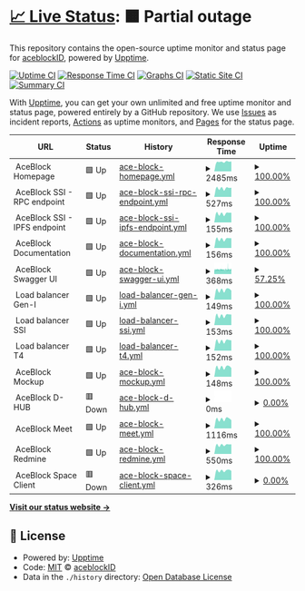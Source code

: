 # [📈 Live Status](https://aceblockID.github.io/monitoring): <!--live status--> **🟧 Partial outage**

This repository contains the open-source uptime monitor and status page for [aceblockID](https://www.netis.si), powered by [Upptime](https://github.com/upptime/upptime).

[![Uptime CI](https://github.com/aceblockID/monitoring/workflows/Uptime%20CI/badge.svg)](https://github.com/aceblockID/monitoring/actions?query=workflow%3A%22Uptime+CI%22)
[![Response Time CI](https://github.com/aceblockID/monitoring/workflows/Response%20Time%20CI/badge.svg)](https://github.com/aceblockID/monitoring/actions?query=workflow%3A%22Response+Time+CI%22)
[![Graphs CI](https://github.com/aceblockID/monitoring/workflows/Graphs%20CI/badge.svg)](https://github.com/aceblockID/monitoring/actions?query=workflow%3A%22Graphs+CI%22)
[![Static Site CI](https://github.com/aceblockID/monitoring/workflows/Static%20Site%20CI/badge.svg)](https://github.com/aceblockID/monitoring/actions?query=workflow%3A%22Static+Site+CI%22)
[![Summary CI](https://github.com/aceblockID/monitoring/workflows/Summary%20CI/badge.svg)](https://github.com/aceblockID/monitoring/actions?query=workflow%3A%22Summary+CI%22)

With [Upptime](https://upptime.js.org), you can get your own unlimited and free uptime monitor and status page, powered entirely by a GitHub repository. We use [Issues](https://github.com/aceblockID/monitoring/issues) as incident reports, [Actions](https://github.com/aceblockID/monitoring/actions) as uptime monitors, and [Pages](https://aceblockID.github.io/monitoring) for the status page.

<!--start: status pages-->
<!-- This summary is generated by Upptime (https://github.com/upptime/upptime) -->
<!-- Do not edit this manually, your changes will be overwritten -->
<!-- prettier-ignore -->
| URL | Status | History | Response Time | Uptime |
| --- | ------ | ------- | ------------- | ------ |
| <img alt="" src="https://icons.duckduckgo.com/ip3/null.ico" height="13"> AceBlock Homepage | 🟩 Up | [ace-block-homepage.yml](https://github.com/aceblockID/monitoring/commits/HEAD/history/ace-block-homepage.yml) | <details><summary><img alt="Response time graph" src="./graphs/ace-block-homepage/response-time-week.png" height="20"> 2485ms</summary><br><a href="https://aceblockID.github.io/monitoring/history/ace-block-homepage"><img alt="Response time 2971" src="https://img.shields.io/endpoint?url=https%3A%2F%2Fraw.githubusercontent.com%2FaceblockID%2Fmonitoring%2FHEAD%2Fapi%2Face-block-homepage%2Fresponse-time.json"></a><br><a href="https://aceblockID.github.io/monitoring/history/ace-block-homepage"><img alt="24-hour response time 2577" src="https://img.shields.io/endpoint?url=https%3A%2F%2Fraw.githubusercontent.com%2FaceblockID%2Fmonitoring%2FHEAD%2Fapi%2Face-block-homepage%2Fresponse-time-day.json"></a><br><a href="https://aceblockID.github.io/monitoring/history/ace-block-homepage"><img alt="7-day response time 2485" src="https://img.shields.io/endpoint?url=https%3A%2F%2Fraw.githubusercontent.com%2FaceblockID%2Fmonitoring%2FHEAD%2Fapi%2Face-block-homepage%2Fresponse-time-week.json"></a><br><a href="https://aceblockID.github.io/monitoring/history/ace-block-homepage"><img alt="30-day response time 2605" src="https://img.shields.io/endpoint?url=https%3A%2F%2Fraw.githubusercontent.com%2FaceblockID%2Fmonitoring%2FHEAD%2Fapi%2Face-block-homepage%2Fresponse-time-month.json"></a><br><a href="https://aceblockID.github.io/monitoring/history/ace-block-homepage"><img alt="1-year response time 2971" src="https://img.shields.io/endpoint?url=https%3A%2F%2Fraw.githubusercontent.com%2FaceblockID%2Fmonitoring%2FHEAD%2Fapi%2Face-block-homepage%2Fresponse-time-year.json"></a></details> | <details><summary><a href="https://aceblockID.github.io/monitoring/history/ace-block-homepage">100.00%</a></summary><a href="https://aceblockID.github.io/monitoring/history/ace-block-homepage"><img alt="All-time uptime 99.87%" src="https://img.shields.io/endpoint?url=https%3A%2F%2Fraw.githubusercontent.com%2FaceblockID%2Fmonitoring%2FHEAD%2Fapi%2Face-block-homepage%2Fuptime.json"></a><br><a href="https://aceblockID.github.io/monitoring/history/ace-block-homepage"><img alt="24-hour uptime 100.00%" src="https://img.shields.io/endpoint?url=https%3A%2F%2Fraw.githubusercontent.com%2FaceblockID%2Fmonitoring%2FHEAD%2Fapi%2Face-block-homepage%2Fuptime-day.json"></a><br><a href="https://aceblockID.github.io/monitoring/history/ace-block-homepage"><img alt="7-day uptime 100.00%" src="https://img.shields.io/endpoint?url=https%3A%2F%2Fraw.githubusercontent.com%2FaceblockID%2Fmonitoring%2FHEAD%2Fapi%2Face-block-homepage%2Fuptime-week.json"></a><br><a href="https://aceblockID.github.io/monitoring/history/ace-block-homepage"><img alt="30-day uptime 100.00%" src="https://img.shields.io/endpoint?url=https%3A%2F%2Fraw.githubusercontent.com%2FaceblockID%2Fmonitoring%2FHEAD%2Fapi%2Face-block-homepage%2Fuptime-month.json"></a><br><a href="https://aceblockID.github.io/monitoring/history/ace-block-homepage"><img alt="1-year uptime 99.87%" src="https://img.shields.io/endpoint?url=https%3A%2F%2Fraw.githubusercontent.com%2FaceblockID%2Fmonitoring%2FHEAD%2Fapi%2Face-block-homepage%2Fuptime-year.json"></a></details>
| <img alt="" src="https://icons.duckduckgo.com/ip3/null.ico" height="13"> AceBlock SSI - RPC endpoint | 🟩 Up | [ace-block-ssi-rpc-endpoint.yml](https://github.com/aceblockID/monitoring/commits/HEAD/history/ace-block-ssi-rpc-endpoint.yml) | <details><summary><img alt="Response time graph" src="./graphs/ace-block-ssi-rpc-endpoint/response-time-week.png" height="20"> 527ms</summary><br><a href="https://aceblockID.github.io/monitoring/history/ace-block-ssi-rpc-endpoint"><img alt="Response time 501" src="https://img.shields.io/endpoint?url=https%3A%2F%2Fraw.githubusercontent.com%2FaceblockID%2Fmonitoring%2FHEAD%2Fapi%2Face-block-ssi-rpc-endpoint%2Fresponse-time.json"></a><br><a href="https://aceblockID.github.io/monitoring/history/ace-block-ssi-rpc-endpoint"><img alt="24-hour response time 560" src="https://img.shields.io/endpoint?url=https%3A%2F%2Fraw.githubusercontent.com%2FaceblockID%2Fmonitoring%2FHEAD%2Fapi%2Face-block-ssi-rpc-endpoint%2Fresponse-time-day.json"></a><br><a href="https://aceblockID.github.io/monitoring/history/ace-block-ssi-rpc-endpoint"><img alt="7-day response time 527" src="https://img.shields.io/endpoint?url=https%3A%2F%2Fraw.githubusercontent.com%2FaceblockID%2Fmonitoring%2FHEAD%2Fapi%2Face-block-ssi-rpc-endpoint%2Fresponse-time-week.json"></a><br><a href="https://aceblockID.github.io/monitoring/history/ace-block-ssi-rpc-endpoint"><img alt="30-day response time 517" src="https://img.shields.io/endpoint?url=https%3A%2F%2Fraw.githubusercontent.com%2FaceblockID%2Fmonitoring%2FHEAD%2Fapi%2Face-block-ssi-rpc-endpoint%2Fresponse-time-month.json"></a><br><a href="https://aceblockID.github.io/monitoring/history/ace-block-ssi-rpc-endpoint"><img alt="1-year response time 501" src="https://img.shields.io/endpoint?url=https%3A%2F%2Fraw.githubusercontent.com%2FaceblockID%2Fmonitoring%2FHEAD%2Fapi%2Face-block-ssi-rpc-endpoint%2Fresponse-time-year.json"></a></details> | <details><summary><a href="https://aceblockID.github.io/monitoring/history/ace-block-ssi-rpc-endpoint">100.00%</a></summary><a href="https://aceblockID.github.io/monitoring/history/ace-block-ssi-rpc-endpoint"><img alt="All-time uptime 96.71%" src="https://img.shields.io/endpoint?url=https%3A%2F%2Fraw.githubusercontent.com%2FaceblockID%2Fmonitoring%2FHEAD%2Fapi%2Face-block-ssi-rpc-endpoint%2Fuptime.json"></a><br><a href="https://aceblockID.github.io/monitoring/history/ace-block-ssi-rpc-endpoint"><img alt="24-hour uptime 100.00%" src="https://img.shields.io/endpoint?url=https%3A%2F%2Fraw.githubusercontent.com%2FaceblockID%2Fmonitoring%2FHEAD%2Fapi%2Face-block-ssi-rpc-endpoint%2Fuptime-day.json"></a><br><a href="https://aceblockID.github.io/monitoring/history/ace-block-ssi-rpc-endpoint"><img alt="7-day uptime 100.00%" src="https://img.shields.io/endpoint?url=https%3A%2F%2Fraw.githubusercontent.com%2FaceblockID%2Fmonitoring%2FHEAD%2Fapi%2Face-block-ssi-rpc-endpoint%2Fuptime-week.json"></a><br><a href="https://aceblockID.github.io/monitoring/history/ace-block-ssi-rpc-endpoint"><img alt="30-day uptime 75.70%" src="https://img.shields.io/endpoint?url=https%3A%2F%2Fraw.githubusercontent.com%2FaceblockID%2Fmonitoring%2FHEAD%2Fapi%2Face-block-ssi-rpc-endpoint%2Fuptime-month.json"></a><br><a href="https://aceblockID.github.io/monitoring/history/ace-block-ssi-rpc-endpoint"><img alt="1-year uptime 96.71%" src="https://img.shields.io/endpoint?url=https%3A%2F%2Fraw.githubusercontent.com%2FaceblockID%2Fmonitoring%2FHEAD%2Fapi%2Face-block-ssi-rpc-endpoint%2Fuptime-year.json"></a></details>
| <img alt="" src="https://icons.duckduckgo.com/ip3/null.ico" height="13"> AceBlock SSI - IPFS endpoint | 🟩 Up | [ace-block-ssi-ipfs-endpoint.yml](https://github.com/aceblockID/monitoring/commits/HEAD/history/ace-block-ssi-ipfs-endpoint.yml) | <details><summary><img alt="Response time graph" src="./graphs/ace-block-ssi-ipfs-endpoint/response-time-week.png" height="20"> 155ms</summary><br><a href="https://aceblockID.github.io/monitoring/history/ace-block-ssi-ipfs-endpoint"><img alt="Response time 139" src="https://img.shields.io/endpoint?url=https%3A%2F%2Fraw.githubusercontent.com%2FaceblockID%2Fmonitoring%2FHEAD%2Fapi%2Face-block-ssi-ipfs-endpoint%2Fresponse-time.json"></a><br><a href="https://aceblockID.github.io/monitoring/history/ace-block-ssi-ipfs-endpoint"><img alt="24-hour response time 168" src="https://img.shields.io/endpoint?url=https%3A%2F%2Fraw.githubusercontent.com%2FaceblockID%2Fmonitoring%2FHEAD%2Fapi%2Face-block-ssi-ipfs-endpoint%2Fresponse-time-day.json"></a><br><a href="https://aceblockID.github.io/monitoring/history/ace-block-ssi-ipfs-endpoint"><img alt="7-day response time 155" src="https://img.shields.io/endpoint?url=https%3A%2F%2Fraw.githubusercontent.com%2FaceblockID%2Fmonitoring%2FHEAD%2Fapi%2Face-block-ssi-ipfs-endpoint%2Fresponse-time-week.json"></a><br><a href="https://aceblockID.github.io/monitoring/history/ace-block-ssi-ipfs-endpoint"><img alt="30-day response time 143" src="https://img.shields.io/endpoint?url=https%3A%2F%2Fraw.githubusercontent.com%2FaceblockID%2Fmonitoring%2FHEAD%2Fapi%2Face-block-ssi-ipfs-endpoint%2Fresponse-time-month.json"></a><br><a href="https://aceblockID.github.io/monitoring/history/ace-block-ssi-ipfs-endpoint"><img alt="1-year response time 139" src="https://img.shields.io/endpoint?url=https%3A%2F%2Fraw.githubusercontent.com%2FaceblockID%2Fmonitoring%2FHEAD%2Fapi%2Face-block-ssi-ipfs-endpoint%2Fresponse-time-year.json"></a></details> | <details><summary><a href="https://aceblockID.github.io/monitoring/history/ace-block-ssi-ipfs-endpoint">100.00%</a></summary><a href="https://aceblockID.github.io/monitoring/history/ace-block-ssi-ipfs-endpoint"><img alt="All-time uptime 96.71%" src="https://img.shields.io/endpoint?url=https%3A%2F%2Fraw.githubusercontent.com%2FaceblockID%2Fmonitoring%2FHEAD%2Fapi%2Face-block-ssi-ipfs-endpoint%2Fuptime.json"></a><br><a href="https://aceblockID.github.io/monitoring/history/ace-block-ssi-ipfs-endpoint"><img alt="24-hour uptime 100.00%" src="https://img.shields.io/endpoint?url=https%3A%2F%2Fraw.githubusercontent.com%2FaceblockID%2Fmonitoring%2FHEAD%2Fapi%2Face-block-ssi-ipfs-endpoint%2Fuptime-day.json"></a><br><a href="https://aceblockID.github.io/monitoring/history/ace-block-ssi-ipfs-endpoint"><img alt="7-day uptime 100.00%" src="https://img.shields.io/endpoint?url=https%3A%2F%2Fraw.githubusercontent.com%2FaceblockID%2Fmonitoring%2FHEAD%2Fapi%2Face-block-ssi-ipfs-endpoint%2Fuptime-week.json"></a><br><a href="https://aceblockID.github.io/monitoring/history/ace-block-ssi-ipfs-endpoint"><img alt="30-day uptime 75.70%" src="https://img.shields.io/endpoint?url=https%3A%2F%2Fraw.githubusercontent.com%2FaceblockID%2Fmonitoring%2FHEAD%2Fapi%2Face-block-ssi-ipfs-endpoint%2Fuptime-month.json"></a><br><a href="https://aceblockID.github.io/monitoring/history/ace-block-ssi-ipfs-endpoint"><img alt="1-year uptime 96.71%" src="https://img.shields.io/endpoint?url=https%3A%2F%2Fraw.githubusercontent.com%2FaceblockID%2Fmonitoring%2FHEAD%2Fapi%2Face-block-ssi-ipfs-endpoint%2Fuptime-year.json"></a></details>
| <img alt="" src="https://icons.duckduckgo.com/ip3/null.ico" height="13"> AceBlock Documentation | 🟩 Up | [ace-block-documentation.yml](https://github.com/aceblockID/monitoring/commits/HEAD/history/ace-block-documentation.yml) | <details><summary><img alt="Response time graph" src="./graphs/ace-block-documentation/response-time-week.png" height="20"> 156ms</summary><br><a href="https://aceblockID.github.io/monitoring/history/ace-block-documentation"><img alt="Response time 142" src="https://img.shields.io/endpoint?url=https%3A%2F%2Fraw.githubusercontent.com%2FaceblockID%2Fmonitoring%2FHEAD%2Fapi%2Face-block-documentation%2Fresponse-time.json"></a><br><a href="https://aceblockID.github.io/monitoring/history/ace-block-documentation"><img alt="24-hour response time 169" src="https://img.shields.io/endpoint?url=https%3A%2F%2Fraw.githubusercontent.com%2FaceblockID%2Fmonitoring%2FHEAD%2Fapi%2Face-block-documentation%2Fresponse-time-day.json"></a><br><a href="https://aceblockID.github.io/monitoring/history/ace-block-documentation"><img alt="7-day response time 156" src="https://img.shields.io/endpoint?url=https%3A%2F%2Fraw.githubusercontent.com%2FaceblockID%2Fmonitoring%2FHEAD%2Fapi%2Face-block-documentation%2Fresponse-time-week.json"></a><br><a href="https://aceblockID.github.io/monitoring/history/ace-block-documentation"><img alt="30-day response time 145" src="https://img.shields.io/endpoint?url=https%3A%2F%2Fraw.githubusercontent.com%2FaceblockID%2Fmonitoring%2FHEAD%2Fapi%2Face-block-documentation%2Fresponse-time-month.json"></a><br><a href="https://aceblockID.github.io/monitoring/history/ace-block-documentation"><img alt="1-year response time 142" src="https://img.shields.io/endpoint?url=https%3A%2F%2Fraw.githubusercontent.com%2FaceblockID%2Fmonitoring%2FHEAD%2Fapi%2Face-block-documentation%2Fresponse-time-year.json"></a></details> | <details><summary><a href="https://aceblockID.github.io/monitoring/history/ace-block-documentation">100.00%</a></summary><a href="https://aceblockID.github.io/monitoring/history/ace-block-documentation"><img alt="All-time uptime 96.70%" src="https://img.shields.io/endpoint?url=https%3A%2F%2Fraw.githubusercontent.com%2FaceblockID%2Fmonitoring%2FHEAD%2Fapi%2Face-block-documentation%2Fuptime.json"></a><br><a href="https://aceblockID.github.io/monitoring/history/ace-block-documentation"><img alt="24-hour uptime 100.00%" src="https://img.shields.io/endpoint?url=https%3A%2F%2Fraw.githubusercontent.com%2FaceblockID%2Fmonitoring%2FHEAD%2Fapi%2Face-block-documentation%2Fuptime-day.json"></a><br><a href="https://aceblockID.github.io/monitoring/history/ace-block-documentation"><img alt="7-day uptime 100.00%" src="https://img.shields.io/endpoint?url=https%3A%2F%2Fraw.githubusercontent.com%2FaceblockID%2Fmonitoring%2FHEAD%2Fapi%2Face-block-documentation%2Fuptime-week.json"></a><br><a href="https://aceblockID.github.io/monitoring/history/ace-block-documentation"><img alt="30-day uptime 75.70%" src="https://img.shields.io/endpoint?url=https%3A%2F%2Fraw.githubusercontent.com%2FaceblockID%2Fmonitoring%2FHEAD%2Fapi%2Face-block-documentation%2Fuptime-month.json"></a><br><a href="https://aceblockID.github.io/monitoring/history/ace-block-documentation"><img alt="1-year uptime 96.70%" src="https://img.shields.io/endpoint?url=https%3A%2F%2Fraw.githubusercontent.com%2FaceblockID%2Fmonitoring%2FHEAD%2Fapi%2Face-block-documentation%2Fuptime-year.json"></a></details>
| <img alt="" src="https://icons.duckduckgo.com/ip3/null.ico" height="13"> AceBlock Swagger UI | 🟩 Up | [ace-block-swagger-ui.yml](https://github.com/aceblockID/monitoring/commits/HEAD/history/ace-block-swagger-ui.yml) | <details><summary><img alt="Response time graph" src="./graphs/ace-block-swagger-ui/response-time-week.png" height="20"> 368ms</summary><br><a href="https://aceblockID.github.io/monitoring/history/ace-block-swagger-ui"><img alt="Response time 373" src="https://img.shields.io/endpoint?url=https%3A%2F%2Fraw.githubusercontent.com%2FaceblockID%2Fmonitoring%2FHEAD%2Fapi%2Face-block-swagger-ui%2Fresponse-time.json"></a><br><a href="https://aceblockID.github.io/monitoring/history/ace-block-swagger-ui"><img alt="24-hour response time 368" src="https://img.shields.io/endpoint?url=https%3A%2F%2Fraw.githubusercontent.com%2FaceblockID%2Fmonitoring%2FHEAD%2Fapi%2Face-block-swagger-ui%2Fresponse-time-day.json"></a><br><a href="https://aceblockID.github.io/monitoring/history/ace-block-swagger-ui"><img alt="7-day response time 368" src="https://img.shields.io/endpoint?url=https%3A%2F%2Fraw.githubusercontent.com%2FaceblockID%2Fmonitoring%2FHEAD%2Fapi%2Face-block-swagger-ui%2Fresponse-time-week.json"></a><br><a href="https://aceblockID.github.io/monitoring/history/ace-block-swagger-ui"><img alt="30-day response time 382" src="https://img.shields.io/endpoint?url=https%3A%2F%2Fraw.githubusercontent.com%2FaceblockID%2Fmonitoring%2FHEAD%2Fapi%2Face-block-swagger-ui%2Fresponse-time-month.json"></a><br><a href="https://aceblockID.github.io/monitoring/history/ace-block-swagger-ui"><img alt="1-year response time 373" src="https://img.shields.io/endpoint?url=https%3A%2F%2Fraw.githubusercontent.com%2FaceblockID%2Fmonitoring%2FHEAD%2Fapi%2Face-block-swagger-ui%2Fresponse-time-year.json"></a></details> | <details><summary><a href="https://aceblockID.github.io/monitoring/history/ace-block-swagger-ui">57.25%</a></summary><a href="https://aceblockID.github.io/monitoring/history/ace-block-swagger-ui"><img alt="All-time uptime 99.09%" src="https://img.shields.io/endpoint?url=https%3A%2F%2Fraw.githubusercontent.com%2FaceblockID%2Fmonitoring%2FHEAD%2Fapi%2Face-block-swagger-ui%2Fuptime.json"></a><br><a href="https://aceblockID.github.io/monitoring/history/ace-block-swagger-ui"><img alt="24-hour uptime 53.76%" src="https://img.shields.io/endpoint?url=https%3A%2F%2Fraw.githubusercontent.com%2FaceblockID%2Fmonitoring%2FHEAD%2Fapi%2Face-block-swagger-ui%2Fuptime-day.json"></a><br><a href="https://aceblockID.github.io/monitoring/history/ace-block-swagger-ui"><img alt="7-day uptime 57.25%" src="https://img.shields.io/endpoint?url=https%3A%2F%2Fraw.githubusercontent.com%2FaceblockID%2Fmonitoring%2FHEAD%2Fapi%2Face-block-swagger-ui%2Fuptime-week.json"></a><br><a href="https://aceblockID.github.io/monitoring/history/ace-block-swagger-ui"><img alt="30-day uptime 90.16%" src="https://img.shields.io/endpoint?url=https%3A%2F%2Fraw.githubusercontent.com%2FaceblockID%2Fmonitoring%2FHEAD%2Fapi%2Face-block-swagger-ui%2Fuptime-month.json"></a><br><a href="https://aceblockID.github.io/monitoring/history/ace-block-swagger-ui"><img alt="1-year uptime 99.09%" src="https://img.shields.io/endpoint?url=https%3A%2F%2Fraw.githubusercontent.com%2FaceblockID%2Fmonitoring%2FHEAD%2Fapi%2Face-block-swagger-ui%2Fuptime-year.json"></a></details>
| <img alt="" src="https://icons.duckduckgo.com/ip3/null.ico" height="13"> Load balancer Gen-I | 🟩 Up | [load-balancer-gen-i.yml](https://github.com/aceblockID/monitoring/commits/HEAD/history/load-balancer-gen-i.yml) | <details><summary><img alt="Response time graph" src="./graphs/load-balancer-gen-i/response-time-week.png" height="20"> 149ms</summary><br><a href="https://aceblockID.github.io/monitoring/history/load-balancer-gen-i"><img alt="Response time 133" src="https://img.shields.io/endpoint?url=https%3A%2F%2Fraw.githubusercontent.com%2FaceblockID%2Fmonitoring%2FHEAD%2Fapi%2Fload-balancer-gen-i%2Fresponse-time.json"></a><br><a href="https://aceblockID.github.io/monitoring/history/load-balancer-gen-i"><img alt="24-hour response time 139" src="https://img.shields.io/endpoint?url=https%3A%2F%2Fraw.githubusercontent.com%2FaceblockID%2Fmonitoring%2FHEAD%2Fapi%2Fload-balancer-gen-i%2Fresponse-time-day.json"></a><br><a href="https://aceblockID.github.io/monitoring/history/load-balancer-gen-i"><img alt="7-day response time 149" src="https://img.shields.io/endpoint?url=https%3A%2F%2Fraw.githubusercontent.com%2FaceblockID%2Fmonitoring%2FHEAD%2Fapi%2Fload-balancer-gen-i%2Fresponse-time-week.json"></a><br><a href="https://aceblockID.github.io/monitoring/history/load-balancer-gen-i"><img alt="30-day response time 136" src="https://img.shields.io/endpoint?url=https%3A%2F%2Fraw.githubusercontent.com%2FaceblockID%2Fmonitoring%2FHEAD%2Fapi%2Fload-balancer-gen-i%2Fresponse-time-month.json"></a><br><a href="https://aceblockID.github.io/monitoring/history/load-balancer-gen-i"><img alt="1-year response time 133" src="https://img.shields.io/endpoint?url=https%3A%2F%2Fraw.githubusercontent.com%2FaceblockID%2Fmonitoring%2FHEAD%2Fapi%2Fload-balancer-gen-i%2Fresponse-time-year.json"></a></details> | <details><summary><a href="https://aceblockID.github.io/monitoring/history/load-balancer-gen-i">100.00%</a></summary><a href="https://aceblockID.github.io/monitoring/history/load-balancer-gen-i"><img alt="All-time uptime 95.04%" src="https://img.shields.io/endpoint?url=https%3A%2F%2Fraw.githubusercontent.com%2FaceblockID%2Fmonitoring%2FHEAD%2Fapi%2Fload-balancer-gen-i%2Fuptime.json"></a><br><a href="https://aceblockID.github.io/monitoring/history/load-balancer-gen-i"><img alt="24-hour uptime 100.00%" src="https://img.shields.io/endpoint?url=https%3A%2F%2Fraw.githubusercontent.com%2FaceblockID%2Fmonitoring%2FHEAD%2Fapi%2Fload-balancer-gen-i%2Fuptime-day.json"></a><br><a href="https://aceblockID.github.io/monitoring/history/load-balancer-gen-i"><img alt="7-day uptime 100.00%" src="https://img.shields.io/endpoint?url=https%3A%2F%2Fraw.githubusercontent.com%2FaceblockID%2Fmonitoring%2FHEAD%2Fapi%2Fload-balancer-gen-i%2Fuptime-week.json"></a><br><a href="https://aceblockID.github.io/monitoring/history/load-balancer-gen-i"><img alt="30-day uptime 100.00%" src="https://img.shields.io/endpoint?url=https%3A%2F%2Fraw.githubusercontent.com%2FaceblockID%2Fmonitoring%2FHEAD%2Fapi%2Fload-balancer-gen-i%2Fuptime-month.json"></a><br><a href="https://aceblockID.github.io/monitoring/history/load-balancer-gen-i"><img alt="1-year uptime 95.04%" src="https://img.shields.io/endpoint?url=https%3A%2F%2Fraw.githubusercontent.com%2FaceblockID%2Fmonitoring%2FHEAD%2Fapi%2Fload-balancer-gen-i%2Fuptime-year.json"></a></details>
| <img alt="" src="https://icons.duckduckgo.com/ip3/null.ico" height="13"> Load balancer SSI | 🟩 Up | [load-balancer-ssi.yml](https://github.com/aceblockID/monitoring/commits/HEAD/history/load-balancer-ssi.yml) | <details><summary><img alt="Response time graph" src="./graphs/load-balancer-ssi/response-time-week.png" height="20"> 153ms</summary><br><a href="https://aceblockID.github.io/monitoring/history/load-balancer-ssi"><img alt="Response time 136" src="https://img.shields.io/endpoint?url=https%3A%2F%2Fraw.githubusercontent.com%2FaceblockID%2Fmonitoring%2FHEAD%2Fapi%2Fload-balancer-ssi%2Fresponse-time.json"></a><br><a href="https://aceblockID.github.io/monitoring/history/load-balancer-ssi"><img alt="24-hour response time 166" src="https://img.shields.io/endpoint?url=https%3A%2F%2Fraw.githubusercontent.com%2FaceblockID%2Fmonitoring%2FHEAD%2Fapi%2Fload-balancer-ssi%2Fresponse-time-day.json"></a><br><a href="https://aceblockID.github.io/monitoring/history/load-balancer-ssi"><img alt="7-day response time 153" src="https://img.shields.io/endpoint?url=https%3A%2F%2Fraw.githubusercontent.com%2FaceblockID%2Fmonitoring%2FHEAD%2Fapi%2Fload-balancer-ssi%2Fresponse-time-week.json"></a><br><a href="https://aceblockID.github.io/monitoring/history/load-balancer-ssi"><img alt="30-day response time 140" src="https://img.shields.io/endpoint?url=https%3A%2F%2Fraw.githubusercontent.com%2FaceblockID%2Fmonitoring%2FHEAD%2Fapi%2Fload-balancer-ssi%2Fresponse-time-month.json"></a><br><a href="https://aceblockID.github.io/monitoring/history/load-balancer-ssi"><img alt="1-year response time 136" src="https://img.shields.io/endpoint?url=https%3A%2F%2Fraw.githubusercontent.com%2FaceblockID%2Fmonitoring%2FHEAD%2Fapi%2Fload-balancer-ssi%2Fresponse-time-year.json"></a></details> | <details><summary><a href="https://aceblockID.github.io/monitoring/history/load-balancer-ssi">100.00%</a></summary><a href="https://aceblockID.github.io/monitoring/history/load-balancer-ssi"><img alt="All-time uptime 99.99%" src="https://img.shields.io/endpoint?url=https%3A%2F%2Fraw.githubusercontent.com%2FaceblockID%2Fmonitoring%2FHEAD%2Fapi%2Fload-balancer-ssi%2Fuptime.json"></a><br><a href="https://aceblockID.github.io/monitoring/history/load-balancer-ssi"><img alt="24-hour uptime 100.00%" src="https://img.shields.io/endpoint?url=https%3A%2F%2Fraw.githubusercontent.com%2FaceblockID%2Fmonitoring%2FHEAD%2Fapi%2Fload-balancer-ssi%2Fuptime-day.json"></a><br><a href="https://aceblockID.github.io/monitoring/history/load-balancer-ssi"><img alt="7-day uptime 100.00%" src="https://img.shields.io/endpoint?url=https%3A%2F%2Fraw.githubusercontent.com%2FaceblockID%2Fmonitoring%2FHEAD%2Fapi%2Fload-balancer-ssi%2Fuptime-week.json"></a><br><a href="https://aceblockID.github.io/monitoring/history/load-balancer-ssi"><img alt="30-day uptime 100.00%" src="https://img.shields.io/endpoint?url=https%3A%2F%2Fraw.githubusercontent.com%2FaceblockID%2Fmonitoring%2FHEAD%2Fapi%2Fload-balancer-ssi%2Fuptime-month.json"></a><br><a href="https://aceblockID.github.io/monitoring/history/load-balancer-ssi"><img alt="1-year uptime 99.99%" src="https://img.shields.io/endpoint?url=https%3A%2F%2Fraw.githubusercontent.com%2FaceblockID%2Fmonitoring%2FHEAD%2Fapi%2Fload-balancer-ssi%2Fuptime-year.json"></a></details>
| <img alt="" src="https://icons.duckduckgo.com/ip3/null.ico" height="13"> Load balancer T4 | 🟩 Up | [load-balancer-t4.yml](https://github.com/aceblockID/monitoring/commits/HEAD/history/load-balancer-t4.yml) | <details><summary><img alt="Response time graph" src="./graphs/load-balancer-t4/response-time-week.png" height="20"> 152ms</summary><br><a href="https://aceblockID.github.io/monitoring/history/load-balancer-t4"><img alt="Response time 136" src="https://img.shields.io/endpoint?url=https%3A%2F%2Fraw.githubusercontent.com%2FaceblockID%2Fmonitoring%2FHEAD%2Fapi%2Fload-balancer-t4%2Fresponse-time.json"></a><br><a href="https://aceblockID.github.io/monitoring/history/load-balancer-t4"><img alt="24-hour response time 161" src="https://img.shields.io/endpoint?url=https%3A%2F%2Fraw.githubusercontent.com%2FaceblockID%2Fmonitoring%2FHEAD%2Fapi%2Fload-balancer-t4%2Fresponse-time-day.json"></a><br><a href="https://aceblockID.github.io/monitoring/history/load-balancer-t4"><img alt="7-day response time 152" src="https://img.shields.io/endpoint?url=https%3A%2F%2Fraw.githubusercontent.com%2FaceblockID%2Fmonitoring%2FHEAD%2Fapi%2Fload-balancer-t4%2Fresponse-time-week.json"></a><br><a href="https://aceblockID.github.io/monitoring/history/load-balancer-t4"><img alt="30-day response time 141" src="https://img.shields.io/endpoint?url=https%3A%2F%2Fraw.githubusercontent.com%2FaceblockID%2Fmonitoring%2FHEAD%2Fapi%2Fload-balancer-t4%2Fresponse-time-month.json"></a><br><a href="https://aceblockID.github.io/monitoring/history/load-balancer-t4"><img alt="1-year response time 136" src="https://img.shields.io/endpoint?url=https%3A%2F%2Fraw.githubusercontent.com%2FaceblockID%2Fmonitoring%2FHEAD%2Fapi%2Fload-balancer-t4%2Fresponse-time-year.json"></a></details> | <details><summary><a href="https://aceblockID.github.io/monitoring/history/load-balancer-t4">100.00%</a></summary><a href="https://aceblockID.github.io/monitoring/history/load-balancer-t4"><img alt="All-time uptime 99.98%" src="https://img.shields.io/endpoint?url=https%3A%2F%2Fraw.githubusercontent.com%2FaceblockID%2Fmonitoring%2FHEAD%2Fapi%2Fload-balancer-t4%2Fuptime.json"></a><br><a href="https://aceblockID.github.io/monitoring/history/load-balancer-t4"><img alt="24-hour uptime 100.00%" src="https://img.shields.io/endpoint?url=https%3A%2F%2Fraw.githubusercontent.com%2FaceblockID%2Fmonitoring%2FHEAD%2Fapi%2Fload-balancer-t4%2Fuptime-day.json"></a><br><a href="https://aceblockID.github.io/monitoring/history/load-balancer-t4"><img alt="7-day uptime 100.00%" src="https://img.shields.io/endpoint?url=https%3A%2F%2Fraw.githubusercontent.com%2FaceblockID%2Fmonitoring%2FHEAD%2Fapi%2Fload-balancer-t4%2Fuptime-week.json"></a><br><a href="https://aceblockID.github.io/monitoring/history/load-balancer-t4"><img alt="30-day uptime 100.00%" src="https://img.shields.io/endpoint?url=https%3A%2F%2Fraw.githubusercontent.com%2FaceblockID%2Fmonitoring%2FHEAD%2Fapi%2Fload-balancer-t4%2Fuptime-month.json"></a><br><a href="https://aceblockID.github.io/monitoring/history/load-balancer-t4"><img alt="1-year uptime 99.98%" src="https://img.shields.io/endpoint?url=https%3A%2F%2Fraw.githubusercontent.com%2FaceblockID%2Fmonitoring%2FHEAD%2Fapi%2Fload-balancer-t4%2Fuptime-year.json"></a></details>
| <img alt="" src="https://icons.duckduckgo.com/ip3/null.ico" height="13"> AceBlock Mockup | 🟩 Up | [ace-block-mockup.yml](https://github.com/aceblockID/monitoring/commits/HEAD/history/ace-block-mockup.yml) | <details><summary><img alt="Response time graph" src="./graphs/ace-block-mockup/response-time-week.png" height="20"> 148ms</summary><br><a href="https://aceblockID.github.io/monitoring/history/ace-block-mockup"><img alt="Response time 135" src="https://img.shields.io/endpoint?url=https%3A%2F%2Fraw.githubusercontent.com%2FaceblockID%2Fmonitoring%2FHEAD%2Fapi%2Face-block-mockup%2Fresponse-time.json"></a><br><a href="https://aceblockID.github.io/monitoring/history/ace-block-mockup"><img alt="24-hour response time 136" src="https://img.shields.io/endpoint?url=https%3A%2F%2Fraw.githubusercontent.com%2FaceblockID%2Fmonitoring%2FHEAD%2Fapi%2Face-block-mockup%2Fresponse-time-day.json"></a><br><a href="https://aceblockID.github.io/monitoring/history/ace-block-mockup"><img alt="7-day response time 148" src="https://img.shields.io/endpoint?url=https%3A%2F%2Fraw.githubusercontent.com%2FaceblockID%2Fmonitoring%2FHEAD%2Fapi%2Face-block-mockup%2Fresponse-time-week.json"></a><br><a href="https://aceblockID.github.io/monitoring/history/ace-block-mockup"><img alt="30-day response time 143" src="https://img.shields.io/endpoint?url=https%3A%2F%2Fraw.githubusercontent.com%2FaceblockID%2Fmonitoring%2FHEAD%2Fapi%2Face-block-mockup%2Fresponse-time-month.json"></a><br><a href="https://aceblockID.github.io/monitoring/history/ace-block-mockup"><img alt="1-year response time 135" src="https://img.shields.io/endpoint?url=https%3A%2F%2Fraw.githubusercontent.com%2FaceblockID%2Fmonitoring%2FHEAD%2Fapi%2Face-block-mockup%2Fresponse-time-year.json"></a></details> | <details><summary><a href="https://aceblockID.github.io/monitoring/history/ace-block-mockup">100.00%</a></summary><a href="https://aceblockID.github.io/monitoring/history/ace-block-mockup"><img alt="All-time uptime 95.97%" src="https://img.shields.io/endpoint?url=https%3A%2F%2Fraw.githubusercontent.com%2FaceblockID%2Fmonitoring%2FHEAD%2Fapi%2Face-block-mockup%2Fuptime.json"></a><br><a href="https://aceblockID.github.io/monitoring/history/ace-block-mockup"><img alt="24-hour uptime 100.00%" src="https://img.shields.io/endpoint?url=https%3A%2F%2Fraw.githubusercontent.com%2FaceblockID%2Fmonitoring%2FHEAD%2Fapi%2Face-block-mockup%2Fuptime-day.json"></a><br><a href="https://aceblockID.github.io/monitoring/history/ace-block-mockup"><img alt="7-day uptime 100.00%" src="https://img.shields.io/endpoint?url=https%3A%2F%2Fraw.githubusercontent.com%2FaceblockID%2Fmonitoring%2FHEAD%2Fapi%2Face-block-mockup%2Fuptime-week.json"></a><br><a href="https://aceblockID.github.io/monitoring/history/ace-block-mockup"><img alt="30-day uptime 100.00%" src="https://img.shields.io/endpoint?url=https%3A%2F%2Fraw.githubusercontent.com%2FaceblockID%2Fmonitoring%2FHEAD%2Fapi%2Face-block-mockup%2Fuptime-month.json"></a><br><a href="https://aceblockID.github.io/monitoring/history/ace-block-mockup"><img alt="1-year uptime 95.97%" src="https://img.shields.io/endpoint?url=https%3A%2F%2Fraw.githubusercontent.com%2FaceblockID%2Fmonitoring%2FHEAD%2Fapi%2Face-block-mockup%2Fuptime-year.json"></a></details>
| <img alt="" src="https://icons.duckduckgo.com/ip3/null.ico" height="13"> AceBlock D-HUB | 🟥 Down | [ace-block-d-hub.yml](https://github.com/aceblockID/monitoring/commits/HEAD/history/ace-block-d-hub.yml) | <details><summary><img alt="Response time graph" src="./graphs/ace-block-d-hub/response-time-week.png" height="20"> 0ms</summary><br><a href="https://aceblockID.github.io/monitoring/history/ace-block-d-hub"><img alt="Response time 602" src="https://img.shields.io/endpoint?url=https%3A%2F%2Fraw.githubusercontent.com%2FaceblockID%2Fmonitoring%2FHEAD%2Fapi%2Face-block-d-hub%2Fresponse-time.json"></a><br><a href="https://aceblockID.github.io/monitoring/history/ace-block-d-hub"><img alt="24-hour response time 0" src="https://img.shields.io/endpoint?url=https%3A%2F%2Fraw.githubusercontent.com%2FaceblockID%2Fmonitoring%2FHEAD%2Fapi%2Face-block-d-hub%2Fresponse-time-day.json"></a><br><a href="https://aceblockID.github.io/monitoring/history/ace-block-d-hub"><img alt="7-day response time 0" src="https://img.shields.io/endpoint?url=https%3A%2F%2Fraw.githubusercontent.com%2FaceblockID%2Fmonitoring%2FHEAD%2Fapi%2Face-block-d-hub%2Fresponse-time-week.json"></a><br><a href="https://aceblockID.github.io/monitoring/history/ace-block-d-hub"><img alt="30-day response time 0" src="https://img.shields.io/endpoint?url=https%3A%2F%2Fraw.githubusercontent.com%2FaceblockID%2Fmonitoring%2FHEAD%2Fapi%2Face-block-d-hub%2Fresponse-time-month.json"></a><br><a href="https://aceblockID.github.io/monitoring/history/ace-block-d-hub"><img alt="1-year response time 602" src="https://img.shields.io/endpoint?url=https%3A%2F%2Fraw.githubusercontent.com%2FaceblockID%2Fmonitoring%2FHEAD%2Fapi%2Face-block-d-hub%2Fresponse-time-year.json"></a></details> | <details><summary><a href="https://aceblockID.github.io/monitoring/history/ace-block-d-hub">0.00%</a></summary><a href="https://aceblockID.github.io/monitoring/history/ace-block-d-hub"><img alt="All-time uptime 52.59%" src="https://img.shields.io/endpoint?url=https%3A%2F%2Fraw.githubusercontent.com%2FaceblockID%2Fmonitoring%2FHEAD%2Fapi%2Face-block-d-hub%2Fuptime.json"></a><br><a href="https://aceblockID.github.io/monitoring/history/ace-block-d-hub"><img alt="24-hour uptime 0.00%" src="https://img.shields.io/endpoint?url=https%3A%2F%2Fraw.githubusercontent.com%2FaceblockID%2Fmonitoring%2FHEAD%2Fapi%2Face-block-d-hub%2Fuptime-day.json"></a><br><a href="https://aceblockID.github.io/monitoring/history/ace-block-d-hub"><img alt="7-day uptime 0.00%" src="https://img.shields.io/endpoint?url=https%3A%2F%2Fraw.githubusercontent.com%2FaceblockID%2Fmonitoring%2FHEAD%2Fapi%2Face-block-d-hub%2Fuptime-week.json"></a><br><a href="https://aceblockID.github.io/monitoring/history/ace-block-d-hub"><img alt="30-day uptime 0.00%" src="https://img.shields.io/endpoint?url=https%3A%2F%2Fraw.githubusercontent.com%2FaceblockID%2Fmonitoring%2FHEAD%2Fapi%2Face-block-d-hub%2Fuptime-month.json"></a><br><a href="https://aceblockID.github.io/monitoring/history/ace-block-d-hub"><img alt="1-year uptime 52.59%" src="https://img.shields.io/endpoint?url=https%3A%2F%2Fraw.githubusercontent.com%2FaceblockID%2Fmonitoring%2FHEAD%2Fapi%2Face-block-d-hub%2Fuptime-year.json"></a></details>
| <img alt="" src="https://icons.duckduckgo.com/ip3/null.ico" height="13"> AceBlock Meet | 🟩 Up | [ace-block-meet.yml](https://github.com/aceblockID/monitoring/commits/HEAD/history/ace-block-meet.yml) | <details><summary><img alt="Response time graph" src="./graphs/ace-block-meet/response-time-week.png" height="20"> 1116ms</summary><br><a href="https://aceblockID.github.io/monitoring/history/ace-block-meet"><img alt="Response time 973" src="https://img.shields.io/endpoint?url=https%3A%2F%2Fraw.githubusercontent.com%2FaceblockID%2Fmonitoring%2FHEAD%2Fapi%2Face-block-meet%2Fresponse-time.json"></a><br><a href="https://aceblockID.github.io/monitoring/history/ace-block-meet"><img alt="24-hour response time 993" src="https://img.shields.io/endpoint?url=https%3A%2F%2Fraw.githubusercontent.com%2FaceblockID%2Fmonitoring%2FHEAD%2Fapi%2Face-block-meet%2Fresponse-time-day.json"></a><br><a href="https://aceblockID.github.io/monitoring/history/ace-block-meet"><img alt="7-day response time 1116" src="https://img.shields.io/endpoint?url=https%3A%2F%2Fraw.githubusercontent.com%2FaceblockID%2Fmonitoring%2FHEAD%2Fapi%2Face-block-meet%2Fresponse-time-week.json"></a><br><a href="https://aceblockID.github.io/monitoring/history/ace-block-meet"><img alt="30-day response time 1023" src="https://img.shields.io/endpoint?url=https%3A%2F%2Fraw.githubusercontent.com%2FaceblockID%2Fmonitoring%2FHEAD%2Fapi%2Face-block-meet%2Fresponse-time-month.json"></a><br><a href="https://aceblockID.github.io/monitoring/history/ace-block-meet"><img alt="1-year response time 973" src="https://img.shields.io/endpoint?url=https%3A%2F%2Fraw.githubusercontent.com%2FaceblockID%2Fmonitoring%2FHEAD%2Fapi%2Face-block-meet%2Fresponse-time-year.json"></a></details> | <details><summary><a href="https://aceblockID.github.io/monitoring/history/ace-block-meet">100.00%</a></summary><a href="https://aceblockID.github.io/monitoring/history/ace-block-meet"><img alt="All-time uptime 98.29%" src="https://img.shields.io/endpoint?url=https%3A%2F%2Fraw.githubusercontent.com%2FaceblockID%2Fmonitoring%2FHEAD%2Fapi%2Face-block-meet%2Fuptime.json"></a><br><a href="https://aceblockID.github.io/monitoring/history/ace-block-meet"><img alt="24-hour uptime 100.00%" src="https://img.shields.io/endpoint?url=https%3A%2F%2Fraw.githubusercontent.com%2FaceblockID%2Fmonitoring%2FHEAD%2Fapi%2Face-block-meet%2Fuptime-day.json"></a><br><a href="https://aceblockID.github.io/monitoring/history/ace-block-meet"><img alt="7-day uptime 100.00%" src="https://img.shields.io/endpoint?url=https%3A%2F%2Fraw.githubusercontent.com%2FaceblockID%2Fmonitoring%2FHEAD%2Fapi%2Face-block-meet%2Fuptime-week.json"></a><br><a href="https://aceblockID.github.io/monitoring/history/ace-block-meet"><img alt="30-day uptime 100.00%" src="https://img.shields.io/endpoint?url=https%3A%2F%2Fraw.githubusercontent.com%2FaceblockID%2Fmonitoring%2FHEAD%2Fapi%2Face-block-meet%2Fuptime-month.json"></a><br><a href="https://aceblockID.github.io/monitoring/history/ace-block-meet"><img alt="1-year uptime 98.29%" src="https://img.shields.io/endpoint?url=https%3A%2F%2Fraw.githubusercontent.com%2FaceblockID%2Fmonitoring%2FHEAD%2Fapi%2Face-block-meet%2Fuptime-year.json"></a></details>
| <img alt="" src="https://icons.duckduckgo.com/ip3/null.ico" height="13"> AceBlock Redmine | 🟩 Up | [ace-block-redmine.yml](https://github.com/aceblockID/monitoring/commits/HEAD/history/ace-block-redmine.yml) | <details><summary><img alt="Response time graph" src="./graphs/ace-block-redmine/response-time-week.png" height="20"> 550ms</summary><br><a href="https://aceblockID.github.io/monitoring/history/ace-block-redmine"><img alt="Response time 548" src="https://img.shields.io/endpoint?url=https%3A%2F%2Fraw.githubusercontent.com%2FaceblockID%2Fmonitoring%2FHEAD%2Fapi%2Face-block-redmine%2Fresponse-time.json"></a><br><a href="https://aceblockID.github.io/monitoring/history/ace-block-redmine"><img alt="24-hour response time 581" src="https://img.shields.io/endpoint?url=https%3A%2F%2Fraw.githubusercontent.com%2FaceblockID%2Fmonitoring%2FHEAD%2Fapi%2Face-block-redmine%2Fresponse-time-day.json"></a><br><a href="https://aceblockID.github.io/monitoring/history/ace-block-redmine"><img alt="7-day response time 550" src="https://img.shields.io/endpoint?url=https%3A%2F%2Fraw.githubusercontent.com%2FaceblockID%2Fmonitoring%2FHEAD%2Fapi%2Face-block-redmine%2Fresponse-time-week.json"></a><br><a href="https://aceblockID.github.io/monitoring/history/ace-block-redmine"><img alt="30-day response time 545" src="https://img.shields.io/endpoint?url=https%3A%2F%2Fraw.githubusercontent.com%2FaceblockID%2Fmonitoring%2FHEAD%2Fapi%2Face-block-redmine%2Fresponse-time-month.json"></a><br><a href="https://aceblockID.github.io/monitoring/history/ace-block-redmine"><img alt="1-year response time 548" src="https://img.shields.io/endpoint?url=https%3A%2F%2Fraw.githubusercontent.com%2FaceblockID%2Fmonitoring%2FHEAD%2Fapi%2Face-block-redmine%2Fresponse-time-year.json"></a></details> | <details><summary><a href="https://aceblockID.github.io/monitoring/history/ace-block-redmine">100.00%</a></summary><a href="https://aceblockID.github.io/monitoring/history/ace-block-redmine"><img alt="All-time uptime 97.31%" src="https://img.shields.io/endpoint?url=https%3A%2F%2Fraw.githubusercontent.com%2FaceblockID%2Fmonitoring%2FHEAD%2Fapi%2Face-block-redmine%2Fuptime.json"></a><br><a href="https://aceblockID.github.io/monitoring/history/ace-block-redmine"><img alt="24-hour uptime 100.00%" src="https://img.shields.io/endpoint?url=https%3A%2F%2Fraw.githubusercontent.com%2FaceblockID%2Fmonitoring%2FHEAD%2Fapi%2Face-block-redmine%2Fuptime-day.json"></a><br><a href="https://aceblockID.github.io/monitoring/history/ace-block-redmine"><img alt="7-day uptime 100.00%" src="https://img.shields.io/endpoint?url=https%3A%2F%2Fraw.githubusercontent.com%2FaceblockID%2Fmonitoring%2FHEAD%2Fapi%2Face-block-redmine%2Fuptime-week.json"></a><br><a href="https://aceblockID.github.io/monitoring/history/ace-block-redmine"><img alt="30-day uptime 100.00%" src="https://img.shields.io/endpoint?url=https%3A%2F%2Fraw.githubusercontent.com%2FaceblockID%2Fmonitoring%2FHEAD%2Fapi%2Face-block-redmine%2Fuptime-month.json"></a><br><a href="https://aceblockID.github.io/monitoring/history/ace-block-redmine"><img alt="1-year uptime 97.31%" src="https://img.shields.io/endpoint?url=https%3A%2F%2Fraw.githubusercontent.com%2FaceblockID%2Fmonitoring%2FHEAD%2Fapi%2Face-block-redmine%2Fuptime-year.json"></a></details>
| <img alt="" src="https://icons.duckduckgo.com/ip3/null.ico" height="13"> AceBlock Space Client | 🟥 Down | [ace-block-space-client.yml](https://github.com/aceblockID/monitoring/commits/HEAD/history/ace-block-space-client.yml) | <details><summary><img alt="Response time graph" src="./graphs/ace-block-space-client/response-time-week.png" height="20"> 326ms</summary><br><a href="https://aceblockID.github.io/monitoring/history/ace-block-space-client"><img alt="Response time 294" src="https://img.shields.io/endpoint?url=https%3A%2F%2Fraw.githubusercontent.com%2FaceblockID%2Fmonitoring%2FHEAD%2Fapi%2Face-block-space-client%2Fresponse-time.json"></a><br><a href="https://aceblockID.github.io/monitoring/history/ace-block-space-client"><img alt="24-hour response time 317" src="https://img.shields.io/endpoint?url=https%3A%2F%2Fraw.githubusercontent.com%2FaceblockID%2Fmonitoring%2FHEAD%2Fapi%2Face-block-space-client%2Fresponse-time-day.json"></a><br><a href="https://aceblockID.github.io/monitoring/history/ace-block-space-client"><img alt="7-day response time 326" src="https://img.shields.io/endpoint?url=https%3A%2F%2Fraw.githubusercontent.com%2FaceblockID%2Fmonitoring%2FHEAD%2Fapi%2Face-block-space-client%2Fresponse-time-week.json"></a><br><a href="https://aceblockID.github.io/monitoring/history/ace-block-space-client"><img alt="30-day response time 309" src="https://img.shields.io/endpoint?url=https%3A%2F%2Fraw.githubusercontent.com%2FaceblockID%2Fmonitoring%2FHEAD%2Fapi%2Face-block-space-client%2Fresponse-time-month.json"></a><br><a href="https://aceblockID.github.io/monitoring/history/ace-block-space-client"><img alt="1-year response time 294" src="https://img.shields.io/endpoint?url=https%3A%2F%2Fraw.githubusercontent.com%2FaceblockID%2Fmonitoring%2FHEAD%2Fapi%2Face-block-space-client%2Fresponse-time-year.json"></a></details> | <details><summary><a href="https://aceblockID.github.io/monitoring/history/ace-block-space-client">0.00%</a></summary><a href="https://aceblockID.github.io/monitoring/history/ace-block-space-client"><img alt="All-time uptime 24.72%" src="https://img.shields.io/endpoint?url=https%3A%2F%2Fraw.githubusercontent.com%2FaceblockID%2Fmonitoring%2FHEAD%2Fapi%2Face-block-space-client%2Fuptime.json"></a><br><a href="https://aceblockID.github.io/monitoring/history/ace-block-space-client"><img alt="24-hour uptime 0.00%" src="https://img.shields.io/endpoint?url=https%3A%2F%2Fraw.githubusercontent.com%2FaceblockID%2Fmonitoring%2FHEAD%2Fapi%2Face-block-space-client%2Fuptime-day.json"></a><br><a href="https://aceblockID.github.io/monitoring/history/ace-block-space-client"><img alt="7-day uptime 0.00%" src="https://img.shields.io/endpoint?url=https%3A%2F%2Fraw.githubusercontent.com%2FaceblockID%2Fmonitoring%2FHEAD%2Fapi%2Face-block-space-client%2Fuptime-week.json"></a><br><a href="https://aceblockID.github.io/monitoring/history/ace-block-space-client"><img alt="30-day uptime 0.00%" src="https://img.shields.io/endpoint?url=https%3A%2F%2Fraw.githubusercontent.com%2FaceblockID%2Fmonitoring%2FHEAD%2Fapi%2Face-block-space-client%2Fuptime-month.json"></a><br><a href="https://aceblockID.github.io/monitoring/history/ace-block-space-client"><img alt="1-year uptime 24.72%" src="https://img.shields.io/endpoint?url=https%3A%2F%2Fraw.githubusercontent.com%2FaceblockID%2Fmonitoring%2FHEAD%2Fapi%2Face-block-space-client%2Fuptime-year.json"></a></details>

<!--end: status pages-->

[**Visit our status website →**](https://aceblockID.github.io/monitoring)

## 📄 License

- Powered by: [Upptime](https://github.com/upptime/upptime)
- Code: [MIT](./LICENSE) © [aceblockID](https://www.netis.si)
- Data in the `./history` directory: [Open Database License](https://opendatacommons.org/licenses/odbl/1-0/)
